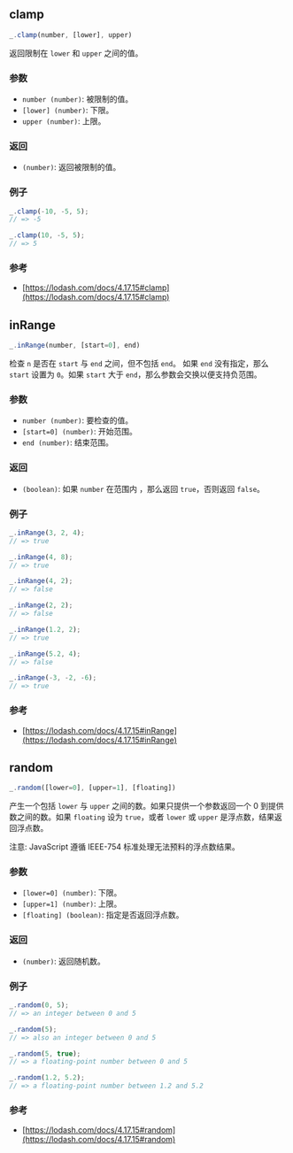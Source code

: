 ## clamp

```js
_.clamp(number, [lower], upper)
```

返回限制在 `lower` 和 `upper` 之间的值。

### 参数
- `number (number)`: 被限制的值。
- `[lower] (number)`: 下限。
- `upper (number)`: 上限。

### 返回
- `(number)`: 返回被限制的值。

### 例子

```js
_.clamp(-10, -5, 5);
// => -5

_.clamp(10, -5, 5);
// => 5
```

### 参考
- [https://lodash.com/docs/4.17.15#clamp](https://lodash.com/docs/4.17.15#clamp)

## inRange

```js
_.inRange(number, [start=0], end)
```

检查 `n` 是否在 `start` 与 `end` 之间，但不包括 `end`。 如果 `end` 没有指定，那么 `start` 设置为 `0`。如果 `start` 大于 `end`，那么参数会交换以便支持负范围。

### 参数
- `number (number)`: 要检查的值。
- `[start=0] (number)`: 开始范围。
- `end (number)`: 结束范围。

### 返回
- `(boolean)`: 如果 `number` 在范围内 ，那么返回 `true`，否则返回 `false`。

### 例子

```js
_.inRange(3, 2, 4);
// => true

_.inRange(4, 8);
// => true

_.inRange(4, 2);
// => false

_.inRange(2, 2);
// => false

_.inRange(1.2, 2);
// => true

_.inRange(5.2, 4);
// => false

_.inRange(-3, -2, -6);
// => true
```

### 参考
- [https://lodash.com/docs/4.17.15#inRange](https://lodash.com/docs/4.17.15#inRange)

## random

```js
_.random([lower=0], [upper=1], [floating])
```

产生一个包括 `lower` 与 `upper` 之间的数。如果只提供一个参数返回一个 0 到提供数之间的数。如果 `floating` 设为 `true`，或者 `lower` 或 `upper` 是浮点数，结果返回浮点数。

注意: JavaScript 遵循 IEEE-754 标准处理无法预料的浮点数结果。

### 参数
- `[lower=0] (number)`: 下限。
- `[upper=1] (number)`: 上限。
- `[floating] (boolean)`: 指定是否返回浮点数。

### 返回
- `(number)`: 返回随机数。

### 例子

```js
_.random(0, 5);
// => an integer between 0 and 5

_.random(5);
// => also an integer between 0 and 5

_.random(5, true);
// => a floating-point number between 0 and 5

_.random(1.2, 5.2);
// => a floating-point number between 1.2 and 5.2
```

### 参考
- [https://lodash.com/docs/4.17.15#random](https://lodash.com/docs/4.17.15#random)

